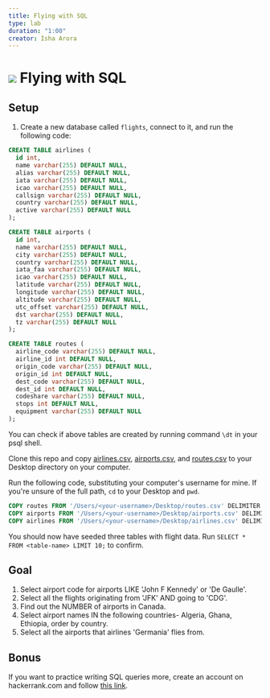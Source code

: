 ```yaml
---
title: Flying with SQL
type: lab
duration: "1:00"
creator: Isha Arora
---
```


# ![](https://ga-dash.s3.amazonaws.com/production/assets/logo-9f88ae6c9c3871690e33280fcf557f33.png) Flying with SQL 

## Setup

1. Create a new database called `flights`, connect to it, and run the following code:

  ```sql
  CREATE TABLE airlines (
    id int,
    name varchar(255) DEFAULT NULL,
    alias varchar(255) DEFAULT NULL,
    iata varchar(255) DEFAULT NULL,
    icao varchar(255) DEFAULT NULL,
    callsign varchar(255) DEFAULT NULL,
    country varchar(255) DEFAULT NULL,
    active varchar(255) DEFAULT NULL
  );

  CREATE TABLE airports (
    id int,
    name varchar(255) DEFAULT NULL,
    city varchar(255) DEFAULT NULL,
    country varchar(255) DEFAULT NULL,
    iata_faa varchar(255) DEFAULT NULL,
    icao varchar(255) DEFAULT NULL,
    latitude varchar(255) DEFAULT NULL,
    longitude varchar(255) DEFAULT NULL,
    altitude varchar(255) DEFAULT NULL,
    utc_offset varchar(255) DEFAULT NULL,
    dst varchar(255) DEFAULT NULL,
    tz varchar(255) DEFAULT NULL
  );

  CREATE TABLE routes (
    airline_code varchar(255) DEFAULT NULL,
    airline_id int DEFAULT NULL,
    origin_code varchar(255) DEFAULT NULL,
    origin_id int DEFAULT NULL,
    dest_code varchar(255) DEFAULT NULL,
    dest_id int DEFAULT NULL,
    codeshare varchar(255) DEFAULT NULL,
    stops int DEFAULT NULL,
    equipment varchar(255) DEFAULT NULL
  );
  ```

You can check if above tables are created by running command `\dt` in your psql shell. 

Clone this repo and copy [airlines.csv](/Week5/Code/3-Wednesday/3-SQL-Airplane-Lab/airlines.csv), [airports.csv](/Week5/Code/3-Wednesday/3-SQL-Airplane-Lab/airports.csv), and [routes.csv](/Week5/Code/3-Wednesday/3-SQL-Airplane-Lab/routes.csv) to your Desktop directory on your computer.

Run the following code, substituting your computer's username for mine. If you're unsure of the full path, `cd` to your Desktop and `pwd`.

  ```sql
  COPY routes FROM '/Users/<your-username>/Desktop/routes.csv' DELIMITER ',' CSV;
  COPY airports FROM '/Users/<your-username>/Desktop/airports.csv' DELIMITER ',' CSV;
  COPY airlines FROM '/Users/<your-username>/Desktop/airlines.csv' DELIMITER ',' CSV;
  ```

You should now have seeded three tables with flight data. Run `SELECT * FROM <table-name> LIMIT 10;` to confirm.

## Goal

1. Select airport code for airports LIKE 'John F Kennedy' or 'De Gaulle'. 
2. Select all the flights originating from 'JFK' AND going to 'CDG'.
3. Find out the NUMBER of airports in Canada.
4. Select airport names IN the following countries- Algeria, Ghana, Ethiopia, order by country.  
5. Select all the airports that airlines 'Germania' flies from.

## Bonus

If you want to practice writing SQL queries more, create an account on hackerrank.com and follow [this link](https://www.hackerrank.com/domains/sql?badge_type=sql&filters%5Bdifficulty%5D%5B%5D=easy&filters%5Bsubdomains%5D%5B%5D=select).


